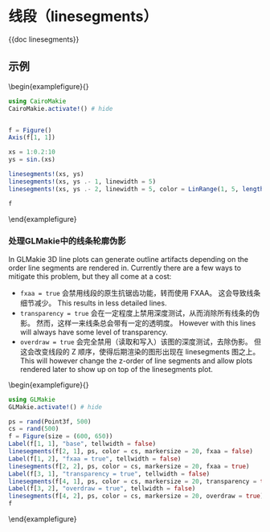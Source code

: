 # 线段（linesegments）

{{doc linesegments}}

## 示例

\begin{examplefigure}{}

```julia
using CairoMakie
CairoMakie.activate!() # hide


f = Figure()
Axis(f[1, 1])

xs = 1:0.2:10
ys = sin.(xs)

linesegments!(xs, ys)
linesegments!(xs, ys .- 1, linewidth = 5)
linesegments!(xs, ys .- 2, linewidth = 5, color = LinRange(1, 5, length(xs)))

f
```

\end{examplefigure}

### 处理GLMakie中的线条轮廓伪影

In GLMakie 3D line plots can generate outline artifacts depending on the order line segments are rendered in.
Currently there are a few ways to mitigate this problem, but they all come at a cost:

- `fxaa = true` 会禁用线段的原生抗锯齿功能，转而使用 FXAA。 这会导致线条细节减少。 This results in less detailed lines.
- `transparency = true` 会在一定程度上禁用深度测试，从而消除所有线条的伪影。 然而，这样一来线条总会带有一定的透明度。 However with this lines will always have some level of transparency.
- `overdraw = true` 会完全禁用（读取和写入）该图的深度测试，去除伪影。 但这会改变线段的 Z 顺序，使得后期渲染的图形出现在 linesegments 图之上。 This will however change the z-order of line segments and allow plots rendered later to show up on top of the linesegments plot.

\begin{examplefigure}{}

```julia
using GLMakie
GLMakie.activate!() # hide

ps = rand(Point3f, 500)
cs = rand(500)
f = Figure(size = (600, 650))
Label(f[1, 1], "base", tellwidth = false)
linesegments(f[2, 1], ps, color = cs, markersize = 20, fxaa = false)
Label(f[1, 2], "fxaa = true", tellwidth = false)
linesegments(f[2, 2], ps, color = cs, markersize = 20, fxaa = true)
Label(f[3, 1], "transparency = true", tellwidth = false)
linesegments(f[4, 1], ps, color = cs, markersize = 20, transparency = true)
Label(f[3, 2], "overdraw = true", tellwidth = false)
linesegments(f[4, 2], ps, color = cs, markersize = 20, overdraw = true)
f
```

\end{examplefigure}
